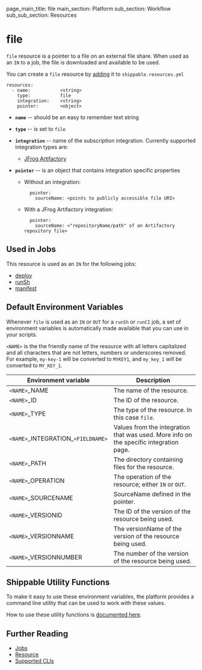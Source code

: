 page_main_title: file
main_section: Platform
sub_section: Workflow
sub_sub_section: Resources

# file
`file` resource is a pointer to a file on an external file share. When used as an `IN` to a job, the file is downloaded and available to be used.

You can create a `file` resource by [adding](/platform/tutorial/workflow/crud-resource#adding) it to `shippable.resources.yml`

```
resources:
  - name:           <string>
    type:           file
    integration:    <string>
    pointer:        <object>
```

* **`name`** -- should be an easy to remember text string

* **`type`** -- is set to `file`

* **`integration`** -- name of the subscription integration. Currently supported integration types are:
	* [JFrog Artifactory](/platform/integration/jfrog-artifactory)

* **`pointer`** -- is an object that contains integration specific properties
	* Without an integration:

	        pointer:
	          sourceName: <points to publicly accessible file URI>

	* With a JFrog Artifactory integration:

	        pointer:
	          sourceName: <"repositoryName/path" of an Artifactory repository file>

## Used in Jobs
This resource is used as an `IN` for the following jobs:

* [deploy](/platform/workflow/job/deploy)
* [runSh](/platform/workflow/job/runsh)
* [manifest](/platform/workflow/job/manifest)

## Default Environment Variables
Whenever `file` is used as an `IN` or `OUT` for a `runSh` or `runCI` job, a set of environment variables is automatically made available that you can use in your scripts.

`<NAME>` is the the friendly name of the resource with all letters capitalized and all characters that are not letters, numbers or underscores removed. For example, `my-key-1` will be converted to `MYKEY1`, and `my_key_1` will be converted to `MY_KEY_1`.


| Environment variable						| Description                         |
| ------------- 								|------------------------------------ |
| `<NAME>`\_NAME 							| The name of the resource. |
| `<NAME>`\_ID 								| The ID of the resource. |
| `<NAME>`\_TYPE 							| The type of the resource. In this case `file`. |
| `<NAME>`\_INTEGRATION\_`<FIELDNAME>`	| Values from the integration that was used. More info on the specific integration page. |
| `<NAME>`\_PATH 							| The directory containing files for the resource. |
| `<NAME>`\_OPERATION 						| The operation of the resource; either `IN` or `OUT`. |
| `<NAME>`\_SOURCENAME    					| SourceName defined in the pointer. |
| `<NAME>`\_VERSIONID    					| The ID of the version of the resource being used. |
| `<NAME>`\_VERSIONNAME						| The versionName of the version of the resource being used. |
| `<NAME>`\_VERSIONNUMBER 					| The number of the version of the resource being used. |

## Shippable Utility Functions
To make it easy to use these environment variables, the platform provides a command line utility that can be used to work with these values.

How to use these utility functions is [documented here](/platform/tutorial/workflow/using-shipctl).

## Further Reading
* [Jobs](/platform/workflow/job/overview)
* [Resource](/platform/workflow/resource/overview)
* [Supported CLIs](/platform/runtime/overview#cli)
